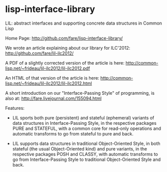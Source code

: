 lisp-interface-library
======================

LIL: abstract interfaces and supporting concrete data structures in Common Lisp

Home Page:
	http://github.com/fare/lisp-interface-library/

We wrote an article explaining about our library for ILC'2012:
	http://github.com/fare/lil-ilc2012/

A PDF of a slightly corrected version of the article is here:
	http://common-lisp.net/~frideau/lil-ilc2012/lil-ilc2012.pdf

An HTML	of that version of the article is here:
	http://common-lisp.net/~frideau/lil-ilc2012/lil-ilc2012.html

A short introduction on our "Interface-Passing Style" of programming, is also at:
	http://fare.livejournal.com/155094.html

Features:

* LIL sports both pure (persistent) and stateful (ephemeral) variants
 of data structures in Interface-Passing Style,
 in the respective packages PURE and STATEFUL,
 with a common core for read-only operations
 and automatic transforms to go from stateful to pure and back.

* LIL supports data structures in traditional Object-Oriented Style,
 in both stateful (the usual Object-Oriented kind) and pure variants,
 in the respective packages POSH and CLASSY,
 with automatic transforms to go from Interface-Passing Style to
 traditional Object-Oriented Style and back.
